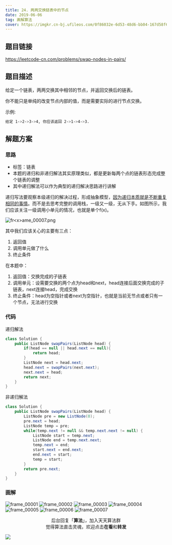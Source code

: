 ```yaml
---
title: 24. 两两交换链表中的节点
date: 2019-06-06
tag: 画解算法
cover: https://imgkr.cn-bj.ufileos.com/0f86032e-6d53-48d6-bb04-167d58f61a5a.png
---
```


## 题目链接

https://leetcode-cn.com/problems/swap-nodes-in-pairs/

## 题目描述

给定一个链表，两两交换其中相邻的节点，并返回交换后的链表。

你不能只是单纯的改变节点内部的值，而是需要实际的进行节点交换。

示例:

```bash
给定 1->2->3->4, 你应该返回 2->1->4->3.
```

## 解题方案

### 思路

- 标签：链表
- 本题的递归和非递归解法其实原理类似，都是更新每两个点的链表形态完成整个链表的调整
- 其中递归解法可以作为典型的递归解决思路进行讲解

递归写法要观察本级递归的解决过程，形成抽象模型，[因为递归本质就是不断重复相同的事情](http://www.lylblog.cn/blog/4 "套路解决递归问题")。而不是去思考完整的调用栈，一级又一级，无从下手。如图所示，我们应该关注一级调用小单元的情况，也就是单个f(x)。

![fr&lt;x&gt;ame_00007.png](https://i.loli.net/2019/06/03/5cf480c68ddae72860.png)

其中我们应该关心的主要有三点：

1. 返回值
2. 调用单元做了什么
3. 终止条件

在本题中：

1. 返回值：交换完成的子链表
2. 调用单元：设需要交换的两个点为head和next，head连接后面交换完成的子链表，next连接head，完成交换
3. 终止条件：head为空指针或者next为空指针，也就是当前无节点或者只有一个节点，无法进行交换


### 代码

递归解法

```java
class Solution {
    public ListNode swapPairs(ListNode head) {
        if(head == null || head.next == null){
            return head;
        }
        ListNode next = head.next;
        head.next = swapPairs(next.next);
        next.next = head;
        return next;
    }
}
```

非递归解法

```java
class Solution {
    public ListNode swapPairs(ListNode head) {
        ListNode pre = new ListNode(0);
        pre.next = head;
        ListNode temp = pre;
        while(temp.next != null && temp.next.next != null) {
            ListNode start = temp.next;
            ListNode end = temp.next.next;
            temp.next = end;
            start.next = end.next;
            end.next = start;
            temp = start;
        }
        return pre.next;
    }
}
```

### 画解

![frame_00001](https://imgkr.cn-bj.ufileos.com/f9645eef-86d5-45e3-9fd4-e53d7e885647.png)
![frame_00002](https://imgkr.cn-bj.ufileos.com/35e9312b-8122-4814-8f30-b78962815fab.png)
![frame_00003](https://imgkr.cn-bj.ufileos.com/77f03f6b-ec47-4b36-9817-d2ad12d68d84.png)
![frame_00004](https://imgkr.cn-bj.ufileos.com/2ea6f266-7ae0-4657-b239-e58cff8f6893.png)
![frame_00005](https://imgkr.cn-bj.ufileos.com/4afb031a-635c-42d7-a6c3-50b70728d626.png)
![frame_00006](https://imgkr.cn-bj.ufileos.com/7a47cb8f-097f-4ed7-ac4d-e88dc6699da5.png)
![frame_00007](https://imgkr.cn-bj.ufileos.com/0f86032e-6d53-48d6-bb04-167d58f61a5a.png)


<span style="display:block;text-align:center;">后台回复「<strong>算法</strong>」，加入天天算法群</span>
<span style="display:block;text-align:center;">觉得算法直击灵魂，欢迎点击<strong>在看</strong>和<strong>转发</strong></span>

![](https://imgkr.cn-bj.ufileos.com/741c4d5c-cfb4-43d9-858b-146661b590df.gif)